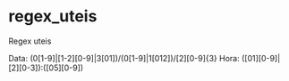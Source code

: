 # regex_uteis
Regex uteis 

Data: (0[1-9]|[1-2][0-9]|3[01])\/(0[1-9]|1[012])\/[2][0-9]{3}
Hora: ([01][0-9]|[2][0-3]):([05][0-9])
